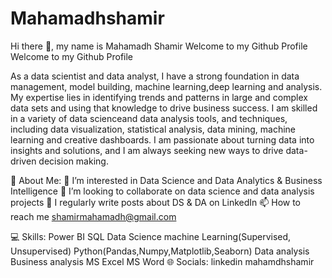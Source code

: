 # Mahamadhshamir
Hi there 👋, my name is Mahamadh Shamir
Welcome to my Github Profile
Welcome to my Github Profile

As a data scientist and data analyst, I have a strong foundation in data management, model building, machine learning,deep learning and analysis. My expertise lies in identifying trends and patterns in large and complex data sets and using that knowledge to drive business success. I am skilled in a variety of data scienceand  data analysis tools, and techniques, including data visualization, statistical analysis, data mining, machine learning and creative dashboards. I am passionate about turning data into insights and solutions, and I am always seeking new ways to drive data-driven decision making.

💫 About Me:
👀 I’m interested in Data Science and Data Analytics & Business Intelligence
💞️ I’m looking to collaborate on data science and data analysis projects
📝 I regularly write posts about DS & DA on LinkedIn
📫 How to reach me shamirmahamadh@gmail.com



💻 Skills:
Power BI
SQL
Data Science
machine Learning(Supervised, Unsupervised)
Python(Pandas,Numpy,Matplotlib,Seaborn)
Data analysis
Business analysis
MS Excel
MS Word
🌐 Socials:
linkedin mahamdhshamir
